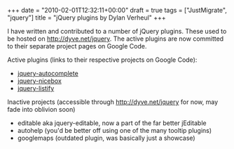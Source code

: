 +++
date = "2010-02-01T12:32:11+00:00"
draft = true
tags = ["JustMigrate", "jquery"]
title = "jQuery plugins by Dylan Verheul"
+++
<p>I have written and contributed to a number of jQuery plugins. These used to be hosted on <a href="http://dyve.net/jquery">http://dyve.net/jquery</a>. The active plugins are now committed to their separate project pages on Google Code.</p>
<p>Active plugins (links to their respective projects on Google Code):</p>
<ul>
<li><a href="http://code.google.com/p/jquery-autocomplete/" target="_blank">jquery-autocomplete</a></li>
<li><a href="http://code.google.com/p/jquery-nicebox/" target="_blank">jquery-nicebox</a></li>
<li><a href="http://code.google.com/p/jquery-listify/" target="_blank">jquery-listify</a></li>
</ul>
<p>Inactive projects (accessible through <a href="http://dyve.net/jquery">http://dyve.net/jquery</a> for now, may fade into oblivion soon)</p>
<ul>
<li>editable aka jquery-editable, now a part of the far better jEditable</li>
<li>autohelp (you'd be better off using one of the many tooltip plugins)</li>
<li>googlemaps (outdated plugin, was basically just a showcase)</li>
</ul>